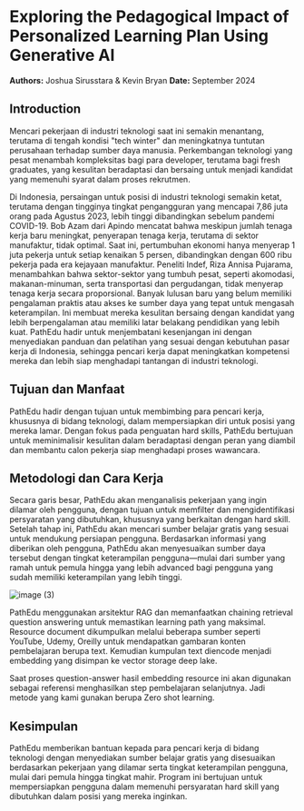# Exploring the Pedagogical Impact of Personalized Learning Plan Using Generative AI

**Authors:** Joshua Sirusstara & Kevin Bryan
**Date:** September 2024

## Introduction

Mencari pekerjaan di industri teknologi saat ini semakin menantang, terutama di tengah kondisi "tech winter" dan meningkatnya tuntutan perusahaan terhadap sumber daya manusia. Perkembangan teknologi yang pesat menambah kompleksitas bagi para developer, terutama bagi fresh graduates, yang kesulitan beradaptasi dan bersaing untuk menjadi kandidat yang memenuhi syarat dalam proses rekrutmen.

Di Indonesia, persaingan untuk posisi di industri teknologi semakin ketat, terutama dengan tingginya tingkat pengangguran yang mencapai 7,86 juta orang pada Agustus 2023, lebih tinggi dibandingkan sebelum pandemi COVID-19. Bob Azam dari Apindo mencatat bahwa meskipun jumlah tenaga kerja baru meningkat, penyerapan tenaga kerja, terutama di sektor manufaktur, tidak optimal. Saat ini, pertumbuhan ekonomi hanya menyerap 1 juta pekerja untuk setiap kenaikan 5 persen, dibandingkan dengan 600 ribu pekerja pada era kejayaan manufaktur. Peneliti Indef, Riza Annisa Pujarama, menambahkan bahwa sektor-sektor yang tumbuh pesat, seperti akomodasi, makanan-minuman, serta transportasi dan pergudangan, tidak menyerap tenaga kerja secara proporsional. Banyak lulusan baru yang belum memiliki pengalaman praktis atau akses ke sumber daya yang tepat untuk mengasah keterampilan. Ini membuat mereka kesulitan bersaing dengan kandidat yang lebih berpengalaman atau memiliki latar belakang pendidikan yang lebih kuat. PathEdu hadir untuk menjembatani kesenjangan ini dengan menyediakan panduan dan pelatihan yang sesuai dengan kebutuhan pasar kerja di Indonesia, sehingga pencari kerja dapat meningkatkan kompetensi mereka dan lebih siap menghadapi tantangan di industri teknologi.

## Tujuan dan Manfaat

PathEdu hadir dengan tujuan untuk membimbing para pencari kerja, khususnya di bidang teknologi, dalam mempersiapkan diri untuk posisi yang mereka lamar. Dengan fokus pada penguatan hard skills, PathEdu bertujuan untuk meminimalisir kesulitan dalam beradaptasi dengan peran yang diambil dan membantu calon pekerja siap menghadapi proses wawancara.

## Metodologi dan Cara Kerja

Secara garis besar, PathEdu akan menganalisis pekerjaan yang ingin dilamar oleh pengguna, dengan tujuan untuk memfilter dan mengidentifikasi persyaratan yang dibutuhkan, khususnya yang berkaitan dengan hard skill. Setelah tahap ini, PathEdu akan mencari sumber belajar gratis yang sesuai untuk mendukung persiapan pengguna. Berdasarkan informasi yang diberikan oleh pengguna, PathEdu akan menyesuaikan sumber daya tersebut dengan tingkat keterampilan pengguna—mulai dari sumber yang ramah untuk pemula hingga yang lebih advanced bagi pengguna yang sudah memiliki keterampilan yang lebih tinggi.

![image (3)](https://github.com/user-attachments/assets/20813a0b-7636-4e49-b36a-5c04d7cd11a5)

PathEdu menggunakan arsitektur RAG dan memanfaatkan chaining retrieval question answering untuk memastikan learning path yang maksimal. Resource document dikumpulkan melalui beberapa sumber seperti YouTube, Udemy, Oreilly untuk mendapatkan gambaran konten pembelajaran berupa text. Kemudian kumpulan text diencode menjadi embedding yang disimpan ke vector storage deep lake.

Saat proses question-answer hasil embedding resource ini akan digunakan sebagai referensi menghasilkan step pembelajaran selanjutnya. Jadi metode yang kami gunakan berupa Zero shot learning.

## Kesimpulan

PathEdu memberikan bantuan kepada para pencari kerja di bidang teknologi dengan menyediakan sumber belajar gratis yang disesuaikan berdasarkan pekerjaan yang dilamar serta tingkat keterampilan pengguna, mulai dari pemula hingga tingkat mahir. Program ini bertujuan untuk mempersiapkan pengguna dalam memenuhi persyaratan hard skill yang dibutuhkan dalam posisi yang mereka inginkan.



